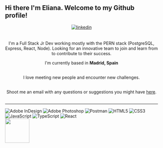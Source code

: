 ## Hi there I'm Eliana. Welcome to my Github profile! 
<div align="center">
<a href="https://www.linkedin.com/in/elianagasparinquero" target="_blank">
<img src=https://img.shields.io/badge/linkedin-%2300acee.svg?color=405DE6&style=for-the-badge&logo=linkedin&logoColor=white alt=linkedin style="margin-bottom: 5px;" />
</a>
<br />
<br />

I'm a Full Stack Jr Dev working mostly with the PERN stack (PostgreSQL, Express, React, Node). Looking for an innovative team to join and learn from to contribute to their success. 
<br />

I'm currently based in **Madrid, Spain**

<br />
I love meeting new people and encounter new challenges. 
<br />
<br />

Shoot me an email with any questions or suggestions you might have <a href="mailto:elianagasparinquero@gmail.com">here</a>.
<br />
<br />

</div>
<hr>

![Adobe InDesign](https://img.shields.io/badge/Adobe%20InDesign-49021F?style=flat&logo=adobeindesign&logoColor=white) ![Adobe Photoshop](https://img.shields.io/badge/adobephotoshop-%2331A8FF.svg?style=flat&logo=adobephotoshop&logoColor=white) ![Postman](https://img.shields.io/badge/Postman-FF6C37?style=flat&logo=postman&logoColor=white) ![HTML5](https://img.shields.io/badge/html5-%23E34F26.svg?style=flat&logo=html5&logoColor=white) ![CSS3](https://img.shields.io/badge/css3-%231572B6.svg?style=flat&logo=css3&logoColor=white) ![JavaScript](https://img.shields.io/badge/javascript-%23323330.svg?style=flat&logo=javascript&logoColor=%23F7DF1E) ![TypeScript](https://img.shields.io/badge/typescript-%23007ACC.svg?style=flat&logo=typescript&logoColor=white) ![React](https://img.shields.io/badge/react-%2320232a.svg?style=flat&logo=react&logoColor=%2361DAFB) <br> <img src="https://www.cypress.io/cypress_logo_social.png" width="80px"/>
